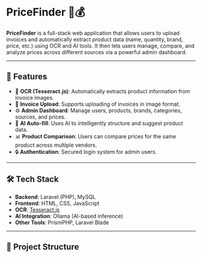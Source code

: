 # PriceFinder 🧾💰

**PriceFinder** is a full-stack web application that allows users to upload invoices and automatically extract product data (name, quantity, brand, price, etc.) using OCR and AI tools. It then lets users manage, compare, and analyze prices across different sources via a powerful admin dashboard.

---

## 🚀 Features

- 🧠 **OCR (Tesseract.js)**: Automatically extracts product information from invoice images.
- 🧾 **Invoice Upload**: Supports uploading of invoices in image format.
- ⚙️ **Admin Dashboard**: Manage users, products, brands, categories, sources, and prices.
- 🧠 **AI Auto-fill**: Uses AI to intelligently structure and suggest product data.
- 📊 **Product Comparison**: Users can compare prices for the same product across multiple vendors.
- 🔒 **Authentication**: Secured login system for admin users.

---

## 🛠️ Tech Stack

- **Backend**: Laravel (PHP), MySQL
- **Frontend**: HTML, CSS, JavaScript
- **OCR**: [Tesseract.js](https://github.com/naptha/tesseract.js)
- **AI Integration**: Ollama (AI-based inference)
- **Other Tools**: PrismPHP, Laravel Blade

---

## 📂 Project Structure

